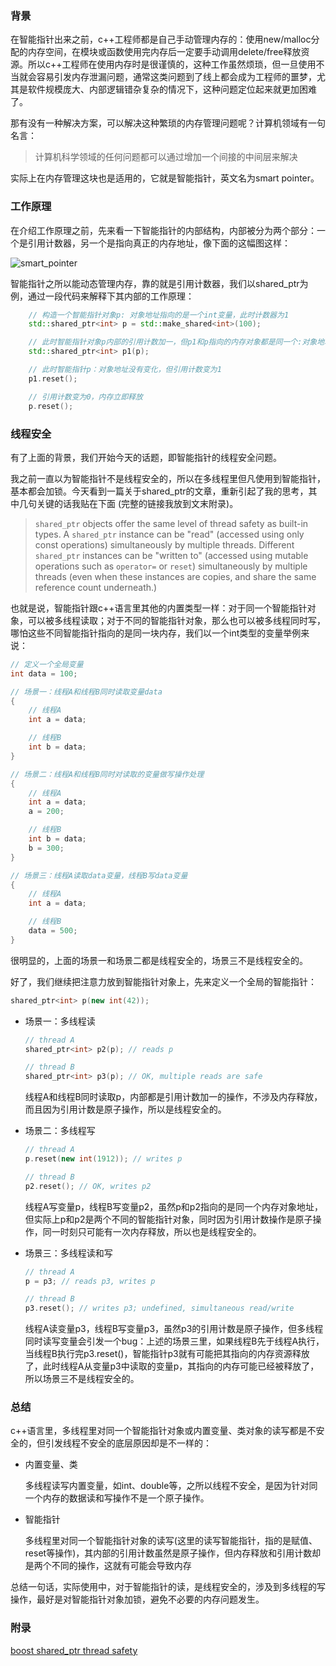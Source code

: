 

### 背景

在智能指针出来之前，c++工程师都是自己手动管理内存的：使用new/malloc分配的内存空间，在模块或函数使用完内存后一定要手动调用delete/free释放资源。所以c++工程师在使用内存时是很谨慎的，这种工作虽然烦琐，但一旦使用不当就会容易引发内存泄漏问题，通常这类问题到了线上都会成为工程师的噩梦，尤其是软件规模庞大、内部逻辑错杂复杂的情况下，这种问题定位起来就更加困难了。

那有没有一种解决方案，可以解决这种繁琐的内存管理问题呢？计算机领域有一句名言：

> 计算机科学领域的任何问题都可以通过增加一个间接的中间层来解决

实际上在内存管理这块也是适用的，它就是智能指针，英文名为smart pointer。



### 工作原理

在介绍工作原理之前，先来看一下智能指针的内部结构，内部被分为两个部分：一个是引用计数器，另一个是指向真正的内存地址，像下面的这幅图这样：

![smart_pointer](/Users/navychou/Project/github/blog/images/smart_pointer.jpg)



智能指针之所以能动态管理内存，靠的就是引用计数器，我们以shared_ptr为例，通过一段代码来解释下其内部的工作原理：

```c++
    // 构造一个智能指针对象p: 对象地址指向的是一个int变量，此时计数器为1
    std::shared_ptr<int> p = std::make_shared<int>(100);

    // 此时智能指针对象p内部的引用计数加一，但p1和p指向的内存对象都是同一个:对象地址没有变化，但计数器变为2
    std::shared_ptr<int> p1(p);

    // 此时智能指针p：对象地址没有变化，但引用计数变为1
    p1.reset();

    // 引用计数变为0，内存立即释放
    p.reset();
```



### 线程安全

有了上面的背景，我们开始今天的话题，即智能指针的线程安全问题。

我之前一直以为智能指针不是线程安全的，所以在多线程里但凡使用到智能指针，基本都会加锁。今天看到一篇关于shared_ptr的文章，重新引起了我的思考，其中几句关键的话我贴在下面 (完整的链接我放到文末附录)。

> `shared_ptr` objects offer the same level of thread safety as built-in types. A `shared_ptr` instance can be "read" (accessed using only const operations) simultaneously by multiple threads. Different `shared_ptr` instances can be "written to" (accessed using mutable operations such as `operator=` or `reset`) simultaneously by multiple threads (even when these instances are copies, and share the same reference count underneath.)

也就是说，智能指针跟c++语言里其他的内置类型一样：对于同一个智能指针对象，可以被多线程读取；对于不同的智能指针对象，那么也可以被多线程同时写，哪怕这些不同智能指针指向的是同一块内存，我们以一个int类型的变量举例来说：

```c++
// 定义一个全局变量
int data = 100;

// 场景一：线程A和线程B同时读取变量data
{
    // 线程A
    int a = data;

    // 线程B
    int b = data;
}

// 场景二：线程A和线程B同时对读取的变量做写操作处理
{
    // 线程A
    int a = data;
    a = 200;

    // 线程B
    int b = data;
    b = 300;
}

// 场景三：线程A读取data变量，线程B写data变量
{
    // 线程A
    int a = data;

    // 线程B
    data = 500;
}
```

很明显的，上面的场景一和场景二都是线程安全的，场景三不是线程安全的。



好了，我们继续把注意力放到智能指针对象上，先来定义一个全局的智能指针：

```c++
shared_ptr<int> p(new int(42));
```

- 场景一：多线程读

  ```c++
  // thread A
  shared_ptr<int> p2(p); // reads p
  
  // thread B
  shared_ptr<int> p3(p); // OK, multiple reads are safe
  ```

  线程A和线程B同时读取p，内部都是引用计数加一的操作，不涉及内存释放，而且因为引用计数是原子操作，所以是线程安全的。

- 场景二：多线程写

  ```c++
  // thread A
  p.reset(new int(1912)); // writes p
  
  // thread B
  p2.reset(); // OK, writes p2
  ```

  线程A写变量p，线程B写变量p2，虽然p和p2指向的是同一个内存对象地址，但实际上p和p2是两个不同的智能指针对象，同时因为引用计数操作是原子操作，同一时刻只可能有一次内存释放，所以也是线程安全的。

- 场景三：多线程读和写

  ```c++
  // thread A
  p = p3; // reads p3, writes p
  
  // thread B
  p3.reset(); // writes p3; undefined, simultaneous read/write
  ```

  线程A读变量p3，线程B写变量p3，虽然p3的引用计数是原子操作，但多线程同时读写变量会引发一个bug：上述的场景三里，如果线程B先于线程A执行，当线程B执行完p3.reset()，智能指针p3就有可能把其指向的内存资源释放了，此时线程A从变量p3中读取的变量p，其指向的内存可能已经被释放了，所以场景三不是线程安全的。



### 总结

c++语言里，多线程里对同一个智能指针对象或内置变量、类对象的读写都是不安全的，但引发线程不安全的底层原因却是不一样的：

- 内置变量、类

  多线程读写内置变量，如int、double等，之所以线程不安全，是因为针对同一个内存的数据读和写操作不是一个原子操作。

- 智能指针

  多线程里对同一个智能指针对象的读写(这里的读写智能指针，指的是赋值、reset等操作)，其内部的引用计数虽然是原子操作，但内存释放和引用计数却是两个不同的操作，这就有可能会导致内存

总结一句话，实际使用中，对于智能指针的读，是线程安全的，涉及到多线程的写操作，最好是对智能指针对象加锁，避免不必要的内存问题发生。



### 附录

[boost shared_ptr thread safety](https://www.boost.org/doc/libs/1_73_0/libs/smart_ptr/doc/html/smart_ptr.html#shared_ptr_thread_safety)

